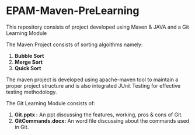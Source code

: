 # EPAM-Maven-PreLearning
This repository consists of project developed using Maven &amp; JAVA and a Git Learning Module

The Maven Project consists of sorting algoithms namely: 
1. **Bubble Sort**
2. **Merge Sort**
3. **Quick Sort**

The maven project is developed using apache-maven tool to maintain a proper project structure and is also integrated JUnit Testing for effective testing methodology. 

The Git Learning Module consists of:
1. **Git.pptx :** An ppt discussing the features, working, pros & cons of Git.
2. **GitCommands.docx:** An word file discussing about the commands used in Git.
